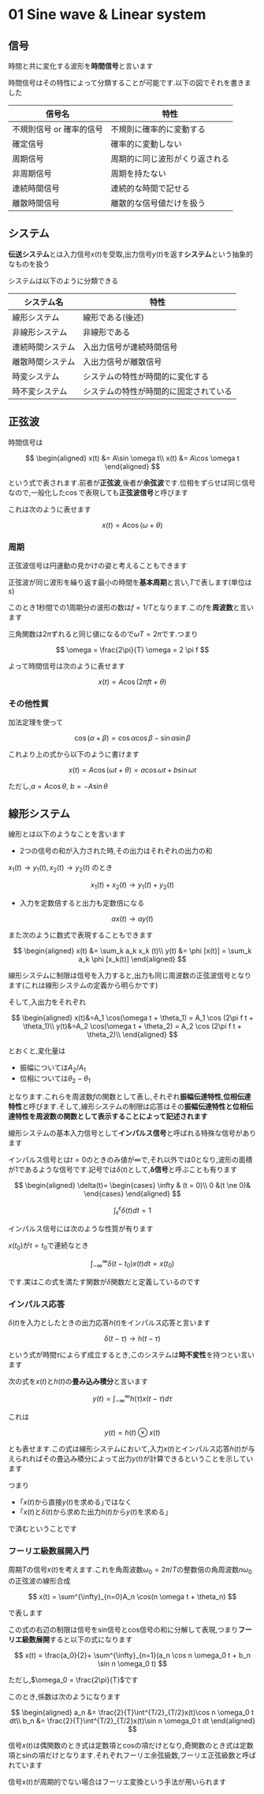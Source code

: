 # 01 Sine wave & Linear system

## 信号

時間と共に変化する波形を**時間信号**と言います

時間信号はその特性によって分類することが可能です.以下の図でそれを書きました

|信号名|特性|
|-|-|
|不規則信号 or 確率的信号|不規則に確率的に変動する|
|確定信号|確率的に変動しない|
|周期信号|周期的に同じ波形がくり返される|
|非周期信号|周期を持たない|
|連続時間信号|連続的な時間で記せる|
|離散時間信号|離散的な信号値だけを扱う|

## システム

**伝送システム**とは入力信号$x(t)$を受取,出力信号$y(t)$を返す**システム**という抽象的なものを扱う

システムは以下のように分類できる

|システム名|特性|
|-|-|
|線形システム|線形である(後述)|
|非線形システム|非線形である|
|連続時間システム|入出力信号が連続時間信号|
|離散時間システム|入出力信号が離散信号|
|時変システム|システムの特性が時間的に変化する|
|時不変システム|システムの特性が時間的に固定されている|

## 正弦波

時間信号は

$$
\begin{aligned}
x(t) &= A\sin \omega t\\
x(t) &= A\cos \omega t
\end{aligned}
$$

という式で表されます.前者が**正弦波**,後者が**余弦波**です.位相をずらせば同じ信号なので,一般化した$\cos$で表現しても**正弦波信号**と呼びます

これは次のように表せます

$$
x(t) = A \cos (\omega + \theta)
$$

### 周期

正弦波信号は円運動の見かけの姿と考えることもできます

正弦波が同じ波形を繰り返す最小の時間を**基本周期**と言い,$T$で表します(単位は$s$)

このとき1秒間での1周期分の波形の数は$f=1/T$となります.この$f$を**周波数**と言います

三角関数は$2\pi$ずれると同じ値になるので$\omega T = 2 \pi$です.つまり

$$
\omega = \frac{2\pi}{T}
\omega = 2 \pi f
$$

よって時間信号は次のように表せます

$$
x(t) = A \cos (2\pi f t + \theta)
$$

### その他性質

加法定理を使って

 $$
 \cos (\alpha + \beta) = \cos \alpha \cos \beta - \sin \alpha \sin \beta
 $$

これより上の式から以下のように書けます

$$
x(t)=A\cos(\omega t + \theta)=a \cos \omega t + b \sin \omega t
$$

ただし,$a=A \cos \theta$, $b=-A \sin \theta$

## 線形システム

線形とは以下のようなことを言います

- 2つの信号の和が入力された時,その出力はそれぞれの出力の和

$x_1(t) \to y_1(t), x_2(t) \to y_2(t)$ のとき

$$
x_1(t) + x_2(t) \to y_1(t) + y_2(t)
$$

- 入力を定数倍すると出力も定数倍になる

$$
ax(t) \to ay(t)
$$

また次のように数式で表現することもできます

$$
\begin{aligned}
x(t) &= \sum_k a_k x_k (t)\\
y(t) &= \phi [x(t)] = \sum_k a_k \phi [x_k(t)]
\end{aligned}
$$

線形システムに制限は信号を入力すると,出力も同じ周波数の正弦波信号となります(これは線形システムの定義から明らかです)

そして,入出力をそれぞれ

$$
\begin{aligned}
x(t)&=A_1 \cos(\omega t + \theta_1) = A_1 \cos (2\pi f t + \theta_1)\\
y(t)&=A_2 \cos(\omega t + \theta_2) = A_2 \cos (2\pi f t + \theta_2)\\
\end{aligned}
$$

とおくと,変化量は

- 振幅については$A_2/A_1$
- 位相については$\theta_2-\theta_1$

となります.これらを周波数$f$の関数として表し,それぞれ**振幅伝達特性**,**位相伝達特性**と呼びます.そして,線形システムの制限は応答はその**振幅伝達特性と位相伝達特性を周波数の関数として表示することによって記述されます**

線形システムの基本入力信号として**インパルス信号**と呼ばれる特殊な信号があります

インパルス信号とは$t=0$のときのみ値が$\infty$で,それ以外では$0$となり,波形の面積が$1$であるような信号です.記号では$\delta(t)$として,**δ信号**と呼ぶことも有ります

$$
\begin{aligned}
\delta(t)= \begin{cases}
            \infty & (t = 0)\\
            0 &(t \ne 0)&
            \end{cases}
\end{aligned}
$$

$$
\int^{\epsilon}_{\epsilon}\delta(t)dt=1
$$

インパルス信号には次のような性質が有ります

$x(t_0)$が$t=t_0$で連続なとき

$$
\int^{\infty}_{-\infty}\delta(t-t_0)x(t)dt=x(t_0)
$$

です.実はこの式を満たす関数が$\delta$関数だと定義しているのです

### インパルス応答

$\delta(t)$を入力としたときの出力応答$h(t)$をインパルス応答と言います

$$
\delta(t - \tau) \to h(t - \tau)
$$

という式が時間$\tau$によらず成立するとき,このシステムは**時不変性**を持つとい言います

次の式を$x(t)$と$h(t)$の**畳み込み積分**と言います

$$
y(t) = \int^{\infty}_{-\infty}h(\tau)x(t - \tau)d\tau
$$

これは

$$
y(t) = h(t) \otimes x(t)
$$

とも表せます.この式は線形システムにおいて,入力$x(t)$とインパルス応答$h(t)$が与えられればその畳込み積分によって出力$y(t)$が計算できるということを示しています

つまり

- ｢$x(t)$から直接$y(t)$を求める｣ではなく
- ｢$x(t)$と$\delta(t)$から求めた出力$h(t)$から$y(t)$を求める｣

で済むということです

### フーリエ級数展開入門

周期$T$の信号$x(t)$を考えます.これを角周波数$\omega_0 = 2\pi / T$の整数倍の角周波数$n \omega_0$の正弦波の線形合成

$$
x(t) = \sum^{\infty}_{n=0}A_n \cos(n \omega t + \theta_n)
$$

で表します

この式の右辺の制限は信号をsin信号とcos信号の和に分解して表現,つまり**フーリエ級数展開**すると以下の式になります

$$
x(t) = \frac{a_0}{2}+ \sum^{\infty}_{n=1}(a_n \cos n \omega_0 t + b_n \sin n \omega_0 t)
$$

ただし,$\omega_0 = \frac{2\pi}{T}$です

このとき,係数は次のようになります

$$
\begin{aligned}
a_n &= \frac{2}{T}\int^{T/2}_{T/2}x(t)\cos n \omega_0 t dt\\
b_n &= \frac{2}{T}\int^{T/2}_{T/2}x(t)\sin n \omega_0 t dt
\end{aligned}
$$

信号$x(t)$は偶関数のとき式は定数項とcosの項だけとなり,奇関数のとき式は定数項とsinの項だけとなります.それぞれフーリエ余弦級数,フーリエ正弦級数と呼ばれています

信号$x(t)$が周期的でない場合はフーリエ変換という手法が用いられます
